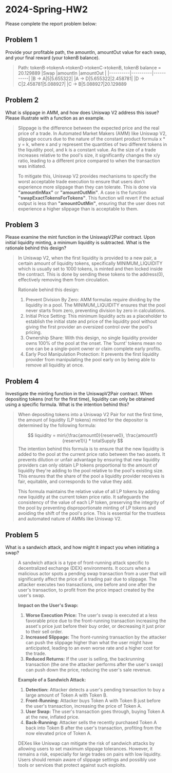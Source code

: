 # 2024-Spring-HW2

Please complete the report problem below:

## Problem 1
Provide your profitable path, the amountIn, amountOut value for each swap, and your final reward (your tokenB balance).

> Path: tokenB->tokenA->tokenD->tokenC->tokenB, tokenB balance = 20.129889
> |Swap    |amountIn |amountOut |
> |----------|----------|-----------|
> |B -> A|5|5.655322|
> |A -> D|5.655322|2.458781|
> |D -> C|2.458781|5.088927|
> |C -> B|5.088927|20.129889
> 

## Problem 2
What is slippage in AMM, and how does Uniswap V2 address this issue? Please illustrate with a function as an example.

> Slippage is the difference between the expected price and the real price of a trade. In Automated Market Makers (AMM) like Uniswap V2, slippage occurs due to the nature of the constant product formula x * y = k, where x and y represent the quantities of two different tokens in the liquidity pool, and k is a constant value. As the size of a trade increases relative to the pool's size, it significantly changes the x/y ratio, leading to a different price compared to when the transaction was initiated.
> 
> To mitigate this, Uniswap V2 provides mechanisms to specify the worst acceptable trade execution to ensure that users don't experience more slippage than they can tolerate. This is done via **"amountInMax"** or **"amountOutMin"**. A case  is the function **"swapExactTokensForTokens"**. This function will revert if the actual output is less than **"amountOutMin"**, ensuring that the user does not experience a higher slippage than is acceptable to them.

## Problem 3
Please examine the mint function in the UniswapV2Pair contract. Upon initial liquidity minting, a minimum liquidity is subtracted. What is the rationale behind this design?

> In Uniswap V2, when the first liquidity is provided to a new pair, a certain amount of liquidity tokens, specifically MINIMUM_LIQUIDITY which is usually set to 1000 tokens, is minted and then locked inside the contract. This is done by sending these tokens to the address(0), effectively removing them from circulation.
> 
> Rationale behind this design:
> 1. Prevent Division By Zero: AMM formulas require dividing by the liquidity in a pool. The MINIMUM_LIQUIDITY ensures that the pool never starts from zero, preventing division by zero in calculations.
> 2. Initial Price Setting: This minimum liquidity acts as a placeholder to establish the initial state and price of the liquidity pool without giving the first provider an oversized control over the pool's pricing.
> 3. Ownership Share: With this design, no single liquidity provider owns 100% of the pool at the onset. The 'burnt' tokens mean no one can be a single-point owner or claim complete early profits.
> 4. Early Pool Manipulation Protection: It prevents the first liquidity provider from manipulating the pool early on by being able to remove all liquidity at once.

## Problem 4
Investigate the minting function in the UniswapV2Pair contract. When depositing tokens (not for the first time), liquidity can only be obtained using a specific formula. What is the intention behind this?

> When depositing tokens into a Uniswap V2 Pair for not the first time, the amount of liquidity (LP tokens) minted for the depositor is determined by the following formula: 
>
> $$ liquidity = min\{\frac{amount0}{reserve0}, \frac{amount1}{reserve1}\} * totalSupply $$
> The intention behind this formula is to ensure that the new liquidity is added to the pool at the current price ratio between the two assets. It prevents dilution or unfair advantage by ensuring that new liquidity providers can only obtain LP tokens proportional to the amount of liquidity they're adding to the pool relative to the pool's existing size. This ensures that the share of the pool a liquidity provider receives is fair, equitable, and corresponds to the value they add.
> 
> This formula maintains the relative value of all LP tokens by adding new liquidity at the current token price ratio. It safeguards the consistency of the value of each LP token, preserving the integrity of the pool by preventing disproportionate minting of LP tokens and avoiding the shift of the pool's price. This is essential for the trustless and automated nature of AMMs like Uniswap V2.


## Problem 5
What is a sandwich attack, and how might it impact you when initiating a swap?

> A sandwich attack is a type of front-running attack specific to decentralized exchange (DEX) environments. It occurs when a malicious actor spots a pending swap transaction from a user that will significantly affect the price of a trading pair due to slippage. The attacker executes two transactions, one before and one after the user's transaction, to profit from the price impact created by the user's swap.
> 
> **Impact on the User's Swap:**
> 1. **Worse Execution Price:** The user's swap is executed at a less favorable price due to the front-running transaction increasing the asset's price just before their buy order, or decreasing it just prior to their sell order.
> 2. **Increased Slippage:** The front-running transaction by the attacker can push the slippage higher than what the user might have anticipated, leading to an even worse rate and a higher cost for the trade.
> 3. **Reduced Returns:** If the user is selling, the backrunning transaction (the one the attacker performs after the user's swap) can push down the price, reducing the user's sale revenue.
> 
> **Example of a Sandwich Attack:**
> 
> 1. **Detection:** Attacker detects a user's pending transaction to buy a large amount of Token A with Token B.
> 2. **Front-Running:** Attacker buys Token A with Token B just before the user's transaction, increasing the price of Token A.
> 3. **User Swap:** The user's transaction goes through, buying Token A at the new, inflated price.
> 4. **Back-Running:** Attacker sells the recently purchased Token A back into Token B after the user's transaction, profiting from the now elevated price of Token A.
> 
> DEXes like Uniswap can mitigate the risk of sandwich attacks by allowing users to set maximum slippage tolerances. However, it remains a risk, especially for large trades on pairs with low liquidity. Users should remain aware of slippage settings and possibly use tools or services that protect against such exploits.

